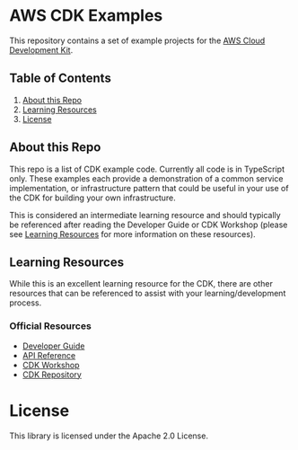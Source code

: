 # AWS CDK Examples

This repository contains a set of example projects for the [AWS Cloud Development
Kit](https://github.com/awslabs/aws-cdk).

## Table of Contents
1. [About this Repo](#About)
3. [Learning Resources](#Learning)
4. [License](#License)

## About this Repo <a name="About"></a>
This repo is a list of CDK example code. Currently all code is in TypeScript only.
These examples each provide a demonstration of a common service implementation, or 
infrastructure pattern that could be useful in your use of the CDK for building your own infrastructure.

This is considered an intermediate learning resource and should typically be referenced after reading the 
Developer Guide or CDK Workshop (please see [Learning Resources](#Learning) for more information on these resources).

## Learning Resources <a name="Learning"></a>
While this is an excellent learning resource for the CDK, there are other resources that can be referenced 
to assist with your learning/development process.

### Official Resources
- [Developer Guide](https://docs.aws.amazon.com/cdk/latest/guide/home.html)
- [API Reference](https://docs.aws.amazon.com/cdk/api/latest/docs/aws-construct-library.html)
- [CDK Workshop](https://cdkworkshop.com/)
- [CDK Repository](https://github.com/aws/aws-cdk)

# License <a name="License"></a>

This library is licensed under the Apache 2.0 License.
